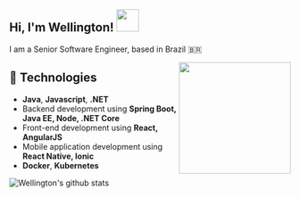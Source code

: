 <h2> Hi, I'm Wellington! <img src="https://i.ibb.co/mCfFsHS/hello.png" width="40px"></h2>

<p>I am a Senior Software Engineer, based in Brazil 🇧🇷</p>

<img align="right" src="https://i.ibb.co/PQ3yJsn/dev.png" width="200px"></h2>

## 🚀 Technologies

- **Java**, **Javascript**, **.NET**
- Backend development using **Spring Boot, Java EE, Node, .NET Core**
- Front-end development using **React, AngularJS**
- Mobile application development using **React Native, Ionic**
- **Docker**, **Kubernetes**

![Wellington's github stats](https://github-readme-stats.vercel.app/api?username=wellmafra&theme=dracula&show_icons=true&count_private=true)
